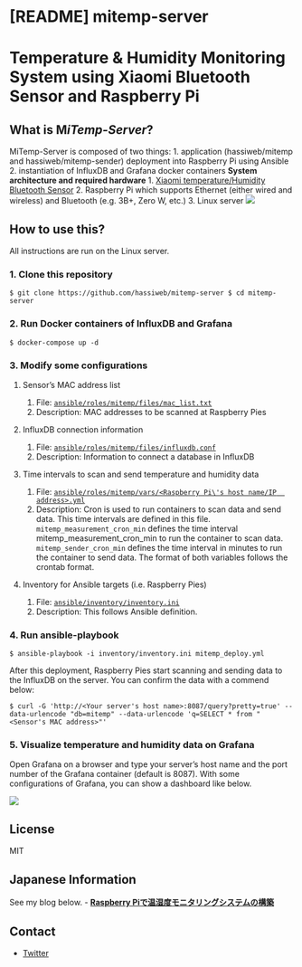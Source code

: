  # [README] mitemp-server
# Temperature & Humidity Monitoring System using Xiaomi Bluetooth Sensor and Raspberry Pi
## What is M*iTemp-Server*?
MiTemp-Server is composed of two things: 1. application (hassiweb/mitemp and hassiweb/mitemp-sender) deployment into Raspberry Pi using Ansible 2. instantiation of 
InfluxDB and Grafana docker containers **System architecture and required hardware** 1. [Xiaomi temperature/Humidity Bluetooth 
Sensor](https://www.aliexpress.com/item/Xiaomi-Mijia-Bluetooth-Temperature-Smart-Humidity-Sensor-LCD-Screen-Digital-Thermometer-Moisture-Meter-Mi-APP/32856054922.html?aff_platform=product&cpt=1561275861425&onelink_item_from=32856054922&onelink_thrd=0.015&onelink_page_from=ITEM_DETAIL&onelink_item_to=32856054922&pvid=6831681f-3484-4dfd-818c-e5754f5693b4&onelink_duration=0.764124&sk=0uTUsmc&aff_trace_key=0fee1a23e9064aac95187a77d884387a-1561275861425-08008-0uTUsmc&onelink_status=noneresult&scm=1007.22893.125781.0&terminal_id=0b4ae205e99b45d4ac69148ef39c0a40&onelink_page_to=ITEM_DETAIL) 
2. Raspberry Pi which supports Ethernet (either wired and wireless) and Bluetooth (e.g. 3B+, Zero W, etc.) 3. Linux server 
![](https://paper-attachments.dropbox.com/s_D02AFA1BC265A61F7075157813A2D55B9B5526EFE216F441DA33E837BA2A6FAA_1561275696219_Temp+monitoring+system.png)
## How to use this?
All instructions are run on the Linux server.
### 1. Clone this repository
``` $ git clone https://github.com/hassiweb/mitemp-server $ cd mitemp-server ```
### 2. Run Docker containers of InfluxDB and Grafana
``` $ docker-compose up -d ```
### 3. Modify some configurations
1. Sensor’s MAC address list
    1. File: [`ansible/roles/mitemp/files/mac_list.txt`](https://github.com/hassiweb/mitemp-server/blob/master/ansible/roles/mitemp/files/mac_list.txt)
    2. Description: MAC addresses to be scanned at Raspberry Pies 

2. InfluxDB connection information
    1. File: [`ansible/roles/mitemp/files/influxdb.conf`](https://github.com/hassiweb/mitemp-server/blob/master/ansible/roles/mitemp/files/influxdb.conf)
    2. Description: Information to connect a database in InfluxDB 

3. Time intervals to scan and send temperature and humidity data
    1. File: [`ansible/roles/mitemp/vars/<Raspberry Pi\'s host name/IP 
address>.yml`](https://github.com/hassiweb/mitemp-server/blob/master/ansible/roles/mitemp/vars/192.168.0.31.yml)
    2. Description: Cron is used to run containers to scan data and send data.  This time intervals are defined in this file.  `mitemp_measurement_cron_min` defines 
the time interval mitemp_measurement_cron_min to run the container to scan data.  `mitemp_sender_cron_min` defines the time interval in minutes to run the container 
to send data.  The format of both variables follows the crontab format. 

4. Inventory for Ansible targets (i.e. Raspberry Pies)
    1. File: [`ansible/inventory/inventory.ini`](https://github.com/hassiweb/mitemp-server/blob/master/ansible/inventory/inventory.ini)
    2. Description: This follows Ansible definition.

### 4. Run ansible-playbook
``` 
$ ansible-playbook -i inventory/inventory.ini mitemp_deploy.yml 
``` 

After this deployment, Raspberry Pies start scanning and sending data to the InfluxDB on the 
server. You can confirm the data with a commend below: 

``` 
$ curl -G 'http://<Your server's host name>:8087/query?pretty=true' --data-urlencode "db=mitemp" --data-urlencode 'q=SELECT * from "<Sensor's MAC address>"' 
```

### 5. Visualize temperature and humidity data on Grafana
Open Grafana on a browser and type your server’s host name and the port number of the Grafana container (default is 8087). With some configurations of Grafana, you 
can show a dashboard like below.
    
![](https://paper-attachments.dropbox.com/s_D02AFA1BC265A61F7075157813A2D55B9B5526EFE216F441DA33E837BA2A6FAA_1561277404562_Grafana-MiTemp.png)
## License
MIT
## Japanese Information
See my blog below. - [**Raspberry 
Piで温湿度モニタリングシステムの構築**](https://hassiweb-programming.blogspot.com/2019/06/temp-humidity-monitoring-system-using-raspberry-pi.html)
## Contact
- [Twitter](https://twitter.com/hassiweb)
